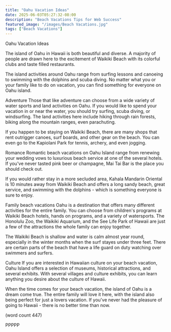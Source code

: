 ```yaml
---
title: "Oahu Vacation Ideas"
date: 2025-06-03T05:27:32-08:00
description: "Beach Vacations Tips for Web Success"
featured_image: "/images/Beach Vacations.jpg"
tags: ["Beach Vacations"]
---
```


Oahu Vacation Ideas

The island of Oahu in Hawaii is both beautiful and
diverse.  A majority of people are drawn here to 
the excitement of Waikiki Beach with its colorful
clubs and taste filled restaurants.

The island activities around Oahu range from 
surfing lessons and canoeing to swimming with the
dolphins and scuba diving.  No matter what you or
your family like to do on vacation, you can find
something for everyone on Oahu island.

Adventure
Those that like adventure can choose from a wide
variety of water sports and land activities on 
Oahu.  If you would like to spend your vacation in
or near the water, you should try surfing, scuba 
diving, or windsurfing.  The land activities here
include hiking through rain forests, biking along
the mountain ranges, even parachuting.

If you happen to be staying on Waikiki Beach, there
are many shops that rent outrigger canoes, surf
boards, and other gear on the beach.  You can even
go to the Kapiolani Park for tennis, archery, and
even jogging.

Romance
Romantic beach vacations on Oahu Island range from
renewing your wedding vows to luxurious beach service
at one of the several hotels.  If you've never 
tasted pink beer or champagne, Mai Tai Bar is the
place you should check out.

If you would rather stay in a more secluded area, 
Kahala Mandarin Oriental is 10 minutes away from 
Waikiki Beach and offers a long sandy beach, great
service, and swimming with the dolphins - which is
something everyone is sure to enjoy.

Family beach vacations
Oahu is a destination that offers many different
activities for the entire family.  You can choose
from children's programs at Waikiki Beach hotels,
hands on programs, and a variety of watersports.
The Honolulu Zoo, the Waikiki Aquarium, and the 
See Life Park of Hawaii are just a few of the 
attractions the whole family can enjoy together.

The Waikiki Beach is shallow and water is calm
almost year round, especially in the winter months
when the surf stayes under three feet.  There are
certain parts of the beach that have a life guard
on duty watching over swimmers and surfers.

Culture
If you are interested in Hawaiian culture on your
beach vacation, Oahu Island offers a selection of
museums, historical attractions, and several 
exhibits.  With several villages and culture 
exhibits, you can learn anything you desire about
the culture of Hawaii.

When the time comes for your beach vacation, the 
island of Oahu is a dream come true.  The entire
family will love it here, with the island also being
perfect for just a lovers vacation.  If you've
never had the pleasure of going to Hawaii - there 
is no better time than now.

(word count 447)

PPPPP
